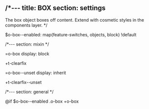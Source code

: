 /*---
title: BOX
section: settings
---
The box object boxes off content.
Extend with cosmetic styles in the components layer.
*/

$o-box--enabled: map(feature-switches, objects, block) !default

/*---
section: mixin
*/

=o-box
  display: block

  +t-clearfix

=o-box--unset
  display: inherit

  +t-clearfix--unset

/*---
section: general
*/

@if $o-box--enabled
  .o-box
    +o-box

